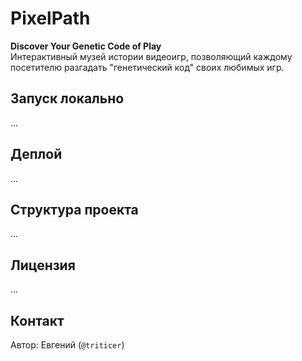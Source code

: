# PixelPath

**Discover Your Genetic Code of Play**  
Интерактивный музей истории видеоигр, позволяющий каждому посетителю разгадать "генетический код" своих любимых игр.

## Запуск локально
...

## Деплой
...

## Структура проекта
...

## Лицензия
...

## Контакт
Автор: Евгений (`@triticer`)

